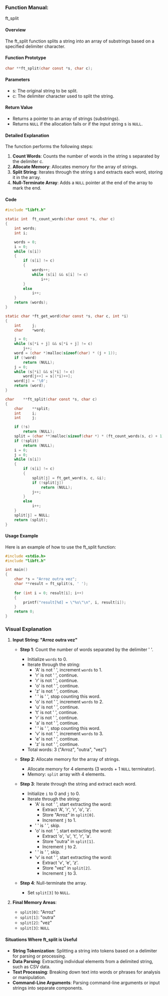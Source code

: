 ### Function Manual: 

ft_split

#### Overview
The ft_split function splits a string into an array of substrings based on a specified delimiter character.

#### Function Prototype
```c
char **ft_split(char const *s, char c);
```

#### Parameters
- s: The original string to be split.
- c: The delimiter character used to split the string.

#### Return Value
- Returns a pointer to an array of strings (substrings).
- Returns `NULL` if the allocation fails or if the input string s is `NULL`.

#### Detailed Explanation
The function performs the following steps:
1. **Count Words**: Counts the number of words in the string s separated by the delimiter c.
2. **Allocate Memory**: Allocates memory for the array of strings.
3. **Split String**: Iterates through the string s and extracts each word, storing it in the array.
4. **Null-Terminate Array**: Adds a `NULL` pointer at the end of the array to mark the end.

#### Code
```c
#include "libft.h"

static int	ft_count_words(char const *s, char c)
{
	int	words;
	int	i;

	words = 0;
	i = 0;
	while (s[i])
	{
		if (s[i] != c)
		{
			words++;
			while (s[i] && s[i] != c)
				i++;
		}
		else
			i++;
	}
	return (words);
}

static char	*ft_get_word(char const *s, char c, int *i)
{
	int		j;
	char	*word;

	j = 0;
	while (s[*i + j] && s[*i + j] != c)
		j++;
	word = (char *)malloc(sizeof(char) * (j + 1));
	if (!word)
		return (NULL);
	j = 0;
	while (s[*i] && s[*i] != c)
		word[j++] = s[(*i)++];
	word[j] = '\0';
	return (word);
}

char	**ft_split(char const *s, char c)
{
	char	**split;
	int		i;
	int		j;

	if (!s)
		return (NULL);
	split = (char **)malloc(sizeof(char *) * (ft_count_words(s, c) + 1));
	if (!split)
		return (NULL);
	i = 0;
	j = 0;
	while (s[i])
	{
		if (s[i] != c)
		{
			split[j] = ft_get_word(s, c, &i);
			if (!split[j])
				return (NULL);
			j++;
		}
		else
			i++;
	}
	split[j] = NULL;
	return (split);
}
```

#### Usage Example
Here is an example of how to use the ft_split function:
```c
#include <stdio.h>
#include "libft.h"

int main()
{
	char *s = "Arroz outra vez";
	char **result = ft_split(s, ' ');
	
	for (int i = 0; result[i]; i++)
	{
		printf("result[%d] = \"%s\"\n", i, result[i]);
	}
	return 0;
}
```

### Visual Explanation

1. **Input String: "Arroz outra vez"**
   - **Step 1**: Count the number of words separated by the delimiter ' '.
     - Initialize `words` to 0.
     - Iterate through the string:
       - 'A' is not ' ', increment `words` to 1.
       - 'r' is not ' ', continue.
       - 'r' is not ' ', continue.
       - 'o' is not ' ', continue.
       - 'z' is not ' ', continue.
       - ' ' is ' ', stop counting this word.
       - 'o' is not ' ', increment `words` to 2.
       - 'u' is not ' ', continue.
       - 't' is not ' ', continue.
       - 'r' is not ' ', continue.
       - 'a' is not ' ', continue.
       - ' ' is ' ', stop counting this word.
       - 'v' is not ' ', increment `words` to 3.
       - 'e' is not ' ', continue.
       - 'z' is not ' ', continue.
     - Total words: 3 ("Arroz", "outra", "vez")

   - **Step 2**: Allocate memory for the array of strings.
     - Allocate memory for 4 elements (3 words + 1 `NULL` terminator).
     - Memory: `split` array with 4 elements.

   - **Step 3**: Iterate through the string and extract each word.
     - Initialize `i` to 0 and `j` to 0.
     - Iterate through the string:
       - 'A' is not ' ', start extracting the word:
         - Extract 'A', 'r', 'r', 'o', 'z'.
         - Store "Arroz" in `split[0]`.
         - Increment `j` to 1.
       - ' ' is ' ', skip.
       - 'o' is not ' ', start extracting the word:
         - Extract 'o', 'u', 't', 'r', 'a'.
         - Store "outra" in `split[1]`.
         - Increment `j` to 2.
       - ' ' is ' ', skip.
       - 'v' is not ' ', start extracting the word:
         - Extract 'v', 'e', 'z'.
         - Store "vez" in `split[2]`.
         - Increment `j` to 3.

   - **Step 4**: Null-terminate the array.
     - Set `split[3]` to `NULL`.

2. **Final Memory Areas**:
   - `split[0]`: "Arroz"
   - `split[1]`: "outra"
   - `split[2]`: "vez"
   - `split[3]`: `NULL`

#### Situations Where ft_split is Useful
- **String Tokenization**: Splitting a string into tokens based on a delimiter for parsing or processing.
- **Data Parsing**: Extracting individual elements from a delimited string, such as CSV data.
- **Text Processing**: Breaking down text into words or phrases for analysis or manipulation.
- **Command-Line Arguments**: Parsing command-line arguments or input strings into separate components.